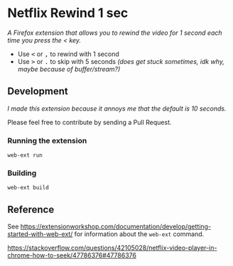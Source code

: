 # Netflix Rewind 1 sec
_A Firefox extension that allows you to rewind the video for 1 second each time you press the < key._


- Use <kbd><</kbd> or <kbd>,</kbd> to rewind with 1 second
- Use <kbd>></kbd> or <kbd>.</kbd> to skip with 5 seconds _(does get stuck sometimes, idk why, maybe because of buffer/stream?)_

## Development
_I made this extension because it annoys me that the default is 10 seconds._

Please feel free to contribute by sending a Pull Request.

### Running the extension
`web-ext run`

### Building
`web-ext build`

## Reference

See https://extensionworkshop.com/documentation/develop/getting-started-with-web-ext/ for information about the `web-ext` command.

https://stackoverflow.com/questions/42105028/netflix-video-player-in-chrome-how-to-seek/47786376#47786376
